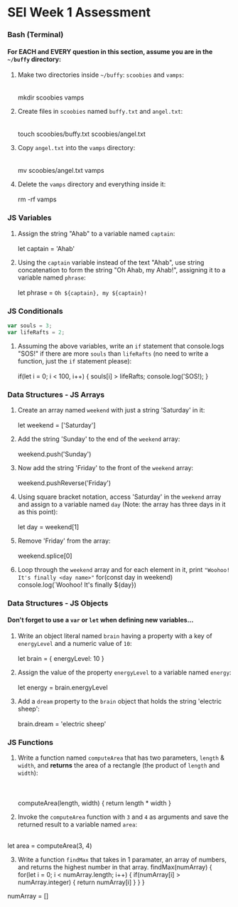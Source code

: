 # SEI Week 1 Assessment

### Bash (Terminal)

#### For EACH and EVERY question in this section, assume you are in the `~/buffy` directory:

1. Make two directories inside `~/buffy`: `scoobies` and `vamps`:
<br><br><br>
mkdir scoobies vamps

2. Create files in `scoobies` named `buffy.txt` and `angel.txt`:
<br><br><br>
touch scoobies/buffy.txt scoobies/angel.txt

3. Copy `angel.txt` into the `vamps` directory:
<br><br><br>
mv scoobies/angel.txt vamps

4. Delete the `vamps` directory and everything inside it:
<br><br>
rm -rf vamps

### JS Variables

1. Assign the string "Ahab" to a variable named `captain`:
<br><br>
let captain = 'Ahab'

2. Using the `captain` variable instead of the text "Ahab", use string concatenation to form the string "Oh Ahab, my Ahab!", assigning it to a variable named `phrase`:
<br><br>
let phrase = `Oh ${captain}, my ${captain}!`

### JS Conditionals
```js
var souls = 3;
var lifeRafts = 2;
```

1. Assuming the above variables, write an `if` statement that console.logs "SOS!" if there are more `souls` than `lifeRafts` (no need to write a function, just the `if` statement please):
<br><br>
if(let i = 0; i < 100, i++) {
souls[i] > lifeRafts;
console.log('SOS!);
}


### Data Structures - JS Arrays

1. Create an array named `weekend` with just a string 'Saturday' in it:
<br><br>
let weekend = ['Saturday']

2. Add the string 'Sunday' to the end of the `weekend` array:
<br><br>
weekend.push('Sunday')

3. Now add the string 'Friday' to the front of the `weekend` array:
<br><br>
weekend.pushReverse('Friday')

4. Using square bracket notation, access 'Saturday' in the `weekend` array and assign to a variable named `day` (Note: the array has three days in it as this point):
<br><br>
let day = weekend[1]

5. Remove 'Friday' from the array:
<br><br>
weekend.splice[0]

6. Loop through the `weekend` array and for each element in it, print `"Woohoo! It's finally <day name>"`
for(const day in weekend)
console.log(`Woohoo! It's finally ${day})

### Data Structures - JS Objects

#### Don't forget to use a `var` or `let` when defining new variables...

1. Write an object literal named `brain` having a property with a key of `energyLevel` and a numeric value of `10`:
<br><br>
let brain = {
    energyLevel: 10
}

2. Assign the value of the property `energyLevel` to a variable named `energy`:
<br><br>
let energy = brain.energyLevel

3. Add a `dream` property to the `brain` object that holds the string  'electric sheep':
<br><br>
brain.dream = 'electric sheep'

### JS Functions

1. Write a function named `computeArea` that has two parameters, `length` & `width`, and **returns** the area of a rectangle (the product of `length` and `width`):
<br><br><br><br>
computeArea(length, width) {
    return length * width
}

2. Invoke the `computeArea` function with `3` and `4` as arguments and save the returned result to a variable named `area`:<br><br>

let area = computeArea(3, 4)

3. Write a function `findMax` that takes in 1 paramater, an array of numbers, and returns the highest number in that array.
findMax(numArray) {
    for(let i = 0; i < numArray.length; i++) {
        if(numArray[i] > numArray.integer) {
        return numArray[i]
        }
    }
}

numArray = []